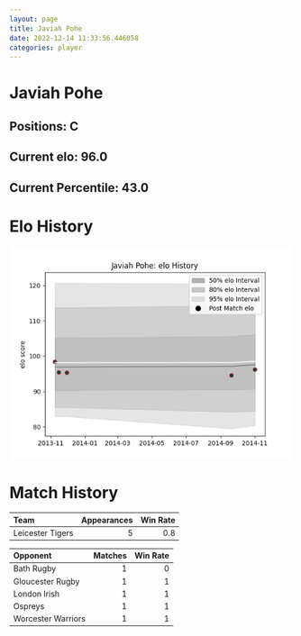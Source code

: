 ```yaml
---  
layout: page  
title: Javiah Pohe  
date: 2022-12-14 11:33:56.446058  
categories: player  
---
```

# Javiah Pohe

## Positions: C

## Current elo: 96.0

## Current Percentile: 43.0

# Elo History


![elo history](history_JaviahPohe.png)
# Match History


| Team             |   Appearances |   Win Rate |
|:-----------------|--------------:|-----------:|
| Leicester Tigers |             5 |        0.8 |

| Opponent           |   Matches |   Win Rate |
|:-------------------|----------:|-----------:|
| Bath Rugby         |         1 |          0 |
| Gloucester Rugby   |         1 |          1 |
| London Irish       |         1 |          1 |
| Ospreys            |         1 |          1 |
| Worcester Warriors |         1 |          1 |